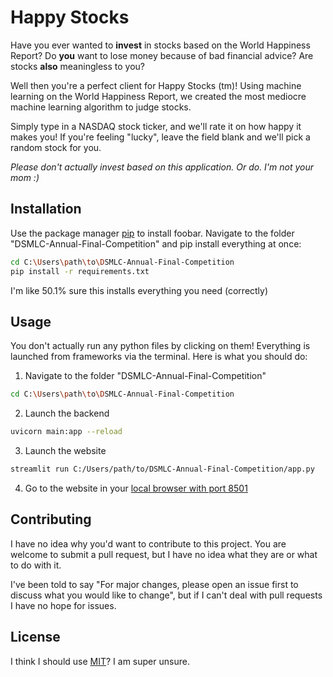 # Happy Stocks

Have you ever wanted to **invest** in stocks based on the World Happiness Report? Do **you** want to lose money because of bad financial advice? Are stocks **also** meaningless to you? 

Well then you're a perfect client for Happy Stocks (tm)! Using machine learning on the World Happiness Report, we created the most mediocre machine learning algorithm to judge stocks.

Simply type in a NASDAQ stock ticker, and we'll rate it on how happy it makes you! If you're feeling "lucky", leave the field blank and we'll pick a random stock for you.

*Please don't actually invest based on this application. Or do. I'm not your mom :)*

## Installation

Use the package manager [pip](https://pip.pypa.io/en/stable/) to install foobar. Navigate to the folder "DSMLC-Annual-Final-Competition" and pip install everything at once:

```bash
cd C:\Users\path\to\DSMLC-Annual-Final-Competition
pip install -r requirements.txt
```
I'm like 50.1% sure this installs everything you need (correctly)

## Usage

You don't actually run any python files by clicking on them! Everything is launched from frameworks via the terminal. Here is what you should do:

1. Navigate to the folder "DSMLC-Annual-Final-Competition"
```bash
cd C:\Users\path\to\DSMLC-Annual-Final-Competition
```

2. Launch the backend
```bash
uvicorn main:app --reload
```

3. Launch the website
```bash
streamlit run C:/Users/path/to/DSMLC-Annual-Final-Competition/app.py
```

4. Go to the website in your [local browser with port 8501](http://localhost:8501/)

## Contributing

I have no idea why you'd want to contribute to this project. You are welcome to submit a pull request, but I have no idea what they are or what to do with it. 

I've been told to say "For major changes, please open an issue first to discuss what you would like to change", but if I can't deal with pull requests I have no hope for issues.

## License

I think I should use [MIT](https://choosealicense.com/licenses/mit/)? I am super unsure. 